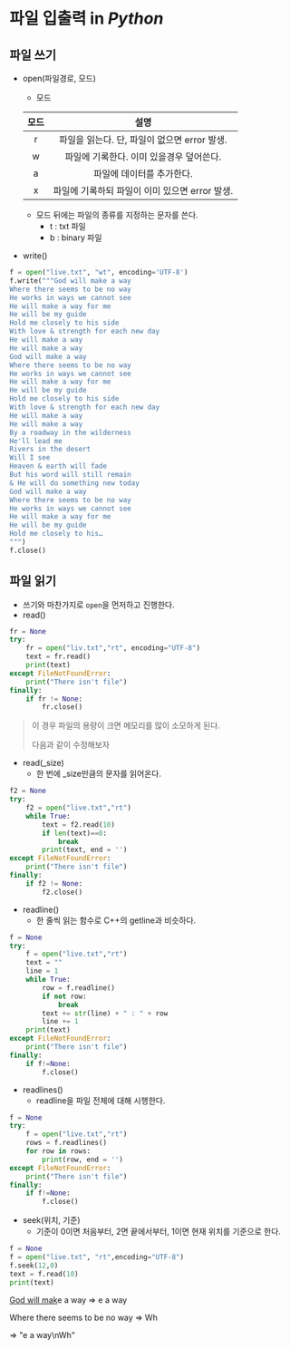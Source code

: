 #  파일 입출력 in *Python*

## 파일 쓰기

* open(파일경로, 모드)

  * 모드

  | 모드 |                      설명                      |
  | :--: | :--------------------------------------------: |
  |  r   |  파일을 읽는다. 단, 파일이 없으면 error 발생.  |
  |  w   |    파일에 기록한다. 이미 있을경우 덮어쓴다.    |
  |  a   |           파일에 데이터를 추가한다.            |
  |  x   | 파일에 기록하되 파일이 이미 있으면 error 발생. |

  * 모드 뒤에는 파일의 종류를 지정하는 문자를 쓴다.
    * t : txt 파일
    * b : binary 파일

* write()

```python
f = open("live.txt", "wt", encoding='UTF-8')
f.write("""God will make a way
Where there seems to be no way
He works in ways we cannot see
He will make a way for me
He will be my guide
Hold me closely to his side
With love & strength for each new day
He will make a way
He will make a way
God will make a way
Where there seems to be no way
He works in ways we cannot see
He will make a way for me
He will be my guide
Hold me closely to his side
With love & strength for each new day
He will make a way
He will make a way
By a roadway in the wilderness
He'll lead me
Rivers in the desert
Will I see
Heaven & earth will fade
But his word will still remain
& He will do something new today
God will make a way
Where there seems to be no way
He works in ways we cannot see
He will make a way for me
He will be my guide
Hold me closely to his…
""")
f.close()
```



## 파일 읽기

* 쓰기와 마찬가지로 `open`을 먼저하고 진행한다.
* read()

```python
fr = None
try:
    fr = open("liv.txt","rt", encoding="UTF-8")
    text = fr.read()
    print(text)
except FileNotFoundError:
    print("There isn't file")
finally:
    if fr != None:
        fr.close()
```

> 이 경우 파일의 용량이 크면 메모리를 많이 소모하게 된다.
>
> 다음과 같이 수정해보자

* read(_size)
  * 한 번에 _size만큼의 문자를 읽어온다.

```python
f2 = None
try:
    f2 = open("live.txt","rt")
    while True:
        text = f2.read(10)
        if len(text)==0:
            break
        print(text, end = '')
except FileNotFoundError:
    print("There isn't file")
finally:
    if f2 != None:
        f2.close()
```

* readline()
  * 한 줄씩 읽는 함수로 C++의 getline과 비슷하다.

```python
f = None
try:
    f = open("live.txt","rt")
    text = ""
    line = 1
    while True:
        row = f.readline()
        if not row:
            break
        text += str(line) + " : " + row
        line += 1
    print(text)
except FileNotFoundError:
    print("There isn't file")
finally:
    if f!=None:
	    f.close()
```

* readlines()
  * readline을 파일 전체에 대해 시행한다.

``` python
f = None
try:
    f = open("live.txt","rt")
    rows = f.readlines()
    for row in rows:
        print(row, end = '')
except FileNotFoundError:
    print("There isn't file")
finally:
    if f!=None:
	    f.close()
```

* seek(위치, 기준)
  * 기준이 0이면 처음부터, 2면 끝에서부터, 1이면 현재 위치를 기준으로 한다.

```python
f = None
f = open("live.txt", "rt",encoding="UTF-8")
f.seek(12,0)
text = f.read(10)
print(text)
```

<u>God will mak</u>e a way															=>										e a way


Where there seems to be no way								  	=>										Wh

=> "e a way\nWh"
